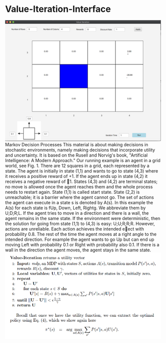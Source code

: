 # Value-Iteration-Interface
![demo](https://github.com/zt55699/Value-Iteration-Interface/blob/main/interface.png)
Markov Decision Processes
This material is about making decisions in stochastic environments, namely making decisions that incorporate utility and uncertainty. It is based on the Rusell and Norvig's book, "Artificial Intelligence: A Modern Approach." Our running example is an agent in a grid world, see Fig. 1. There are 12 squares in a grid, each represented by a state. The agent is initially in state (1,1) and wants to go to state (4,3) where it receives a positive reward of +1. If the agent ends up in state (4,2) it receives a negative reward of 􀀀1. States (4,3) and (4,2) are terminal states; no move is allowed once the agent reaches them and the whole process needs to restart again. State (1,1) is called start state. State (2,2) is unreachable; it is a barrier where the agent cannot go. The set of actions the agent can execute in a state s is denoted by A(s). In this example the A(s) for each state is fUp, Down, Left, Rightg. We abbreviate them by U;D;R;L. If the agent tries to move in a direction and there is a wall, the agent remains in the same state. If the environment were deterministic, then the solution for going from state (1,1) to (4,3) is easy: U;U;R;R;R. However, actions are unreliable. Each action achieves the intended eect with probability 0.8. The rest of the time the agent moves at a right angle to the intended direction. For example the agent wants to go Up but can end up moving Left with probability 0.1 or Right with probability also 0.1. If there is a wall in the direction the agent moves, the agent stays in the same state.
![demo](https://github.com/zt55699/Value-Iteration-Interface/blob/main/algorithm.png)
